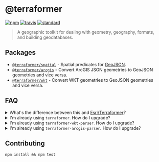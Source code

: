 # @terraformer

[![npm][npm-image]][npm-url]
[![travis][travis-image]][travis-url]
[![standard][standard-image]][standard-url]

[npm-image]: https://img.shields.io/npm/v/@terraformer/arcgis.svg?style=flat-square
[npm-url]: https://www.npmjs.com/package/@terraformer/arcgis
[travis-image]: https://img.shields.io/travis/com/terraformer-js/terraformer/master.svg?style=flat-square
[travis-url]: https://travis-ci.com/terraformer-js/terraformer
[standard-image]: https://img.shields.io/badge/code%20style-semistandard-brightgreen.svg?style=flat-square
[standard-url]: http://npm.im/semistandard

> A geographic toolkit for dealing with geometry, geography, formats, and building geodatabases.

## Packages

* [`@terraformer/spatial`](./packages/spatial/README.md) - Spatial predicates for [GeoJSON](https://tools.ietf.org/html/rfc7946).
* [`@terraformer/arcgis`](./packages/arcgis/README.md)  -  Convert ArcGIS JSON geometries to GeoJSON geometries and vice versa.
* [`@terraformer/wkt`](./packages/wkt/README.md) - Convert WKT geometries to GeoJSON geometries and vice versa.

## FAQ

<details>
  <summary>What's the difference between this and <a href="https://github.com/Esri/Terraformer">Esri/Terraformer</a>?</summary>

  Very little!

  This project is a standalone [ES Module](https://developer.mozilla.org/en-US/docs/Web/JavaScript/Guide/Modules) port of the original Terraformer project _without_ the [Primitives](https://terraformer-js.github.io/core/#terraformerprimitive).

  If you found instantiating Primitives tedious or you'd like to [cut down on your bundle size](https://github.com/zakjan/leaflet-lasso/issues/10) by importing only the code from Terraformer that you're actually using, you should consider upgrading.
</details>

<details>
  <summary>I'm already using <code>terraformer</code>. How do I upgrade?</summary>

  Previously it was necessary to instantiate a Terraformer Primitive in order to execute spatial operations
  ```bash
  npm install terraformer
  ```

  ```js
  const Terraformer = require('terraformer')

  const polygon = new Terraformer.Primitive({
    type: "LineString",
    coordinates: [
      [ 100, 0 ], [ -45, 122 ], [ 80, -60 ]
    ]
  })

  polygon.convexHull()
  ```

  Now you'll work directly with raw [GeoJSON](https://tools.ietf.org/html/rfc7946)
  ```
  npm install @terraformer/spatial
  ```
  ```js
  const Terraformer = require('@terraformer/spatial')

  Terraformer.convexHull({
    type: "LineString",
    coordinates: [
      [ 100, 0 ], [ -45, 122 ], [ 80, -60 ]
    ]
  })
  ```

</details>

<details>
  <summary>I'm already using <code>terraformer-wkt-parser</code>. How do I upgrade?</summary>

  Instead of this:
  ```bash
  npm install terraformer-wkt-parser
  ```

  ```js
  var wkt = require('terraformer-wkt-parser')

  // parse a WKT file and turn it into GeoJSON
  wkt.parse('LINESTRING (30 10, 10 30, 40 40)')
  wkt.convert(/* ... */)
  ```

  You'll do this:
  ```
  npm install @terraformer/wkt
  ```
  ```js
  const Terraformer = require('@terraformer/wkt')

  Terraformer.wktToGeoJSON(/* ... */)
  Terraformer.geojsonToWKT(/* ... */)
  ```
</details>

<details>
  <summary>I'm already using <code>terraformer-arcgis-parser</code>. How do I upgrade?</summary>

  Instead of this:
  ```bash
  npm install terraformer-arcgis-parser
  ```

  ```js
  var ArcGIS = require('terraformer-arcgis-parser')

  // parse ArcGIS JSON and turn it into GeoJSON
  ArcGIS.parse()
  ArcGIS.convert()
  ```

  You'll do this:
  ```
  npm install @terraformer/wkt
  ```
  ```js
  const Terraformer = require('@terraformer/arcgis')

  Terraformer.arcgisToGeoJSON(/* ... */)
  Terraformer.geojsonToArcGIS(/* ... */)
  ```
</details>

## Contributing

```shell
npm install && npm test
```
